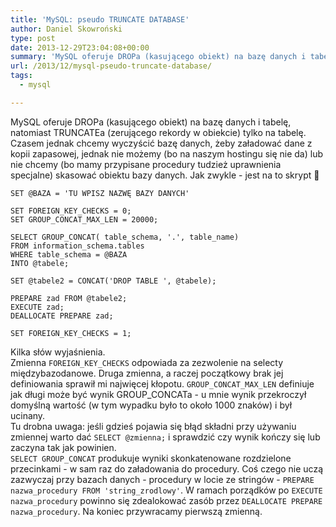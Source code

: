 ```yaml
---
title: 'MySQL: pseudo TRUNCATE DATABASE'
author: Daniel Skowroński
type: post
date: 2013-12-29T23:04:08+00:00
summary: 'MySQL oferuje DROPa (kasującego obiekt) na bazę danych i tabelę, natomiast TRUNCATEa (zerującego rekordy w obiekcie) tylko na tabelę. Czasem jednak chcemy wyczyścić bazę danych, żeby załadować dane z kopii zapasowej, jednak nie możemy (bo na naszym hostingu się nie da) lub nie chcemy (bo mamy przypisane procedury tudzież uprawnienia specjalne) skasować obiektu bazy danych. Jak zwykle - jest na to skrypt :)'
url: /2013/12/mysql-pseudo-truncate-database/
tags:
  - mysql

---
```

MySQL oferuje DROPa (kasującego obiekt) na bazę danych i tabelę, natomiast TRUNCATEa (zerującego rekordy w obiekcie) tylko na tabelę. Czasem jednak chcemy wyczyścić bazę danych, żeby załadować dane z kopii zapasowej, jednak nie możemy (bo na naszym hostingu się nie da) lub nie chcemy (bo mamy przypisane procedury tudzież uprawnienia specjalne) skasować obiektu bazy danych. Jak zwykle - jest na to skrypt 🙂

```mysql
SET @BAZA = 'TU WPISZ NAZWĘ BAZY DANYCH'

SET FOREIGN_KEY_CHECKS = 0; 
SET GROUP_CONCAT_MAX_LEN = 20000;

SELECT GROUP_CONCAT( table_schema, '.', table_name) 
FROM information_schema.tables 
WHERE table_schema = @BAZA
INTO @tabele;

SET @tabele2 = CONCAT('DROP TABLE ', @tabele);

PREPARE zad FROM @tabele2;
EXECUTE zad;
DEALLOCATE PREPARE zad;

SET FOREIGN_KEY_CHECKS = 1; 
```


Kilka słów wyjaśnienia.  
Zmienna `FOREIGN_KEY_CHECKS` odpowiada za zezwolenie na selecty międzybazodanowe. Druga zmienna, a raczej początkowy brak jej definiowania sprawił mi najwięcej kłopotu. `GROUP_CONCAT_MAX_LEN` definiuje jak długi może być wynik GROUP_CONCATa - u mnie wynik przekroczył domyślną wartość (w tym wypadku było to około 1000 znaków) i był ucinany.  
Tu drobna uwaga: jeśli gdzieś pojawia się błąd składni przy używaniu zmiennej warto dać `SELECT @zmienna;` i sprawdzić czy wynik kończy się lub zaczyna tak jak powinien.  
`SELECT GROUP_CONCAT` produkuje wyniki skonkatenowane rozdzielone przecinkami - w sam raz do załadowania do procedury. Coś czego nie uczą zazwyczaj przy bazach danych - procedury w locie ze stringów - `PREPARE nazwa_procedury FROM 'string_zrodlowy'`. W ramach porządków po `EXECUTE nazwa_procedury` powinno się zdealokować zasób przez `DEALLOCATE PREPARE nazwa_procedury`. Na koniec przywracamy pierwszą zmienną.
